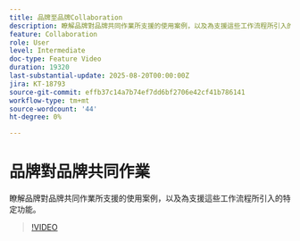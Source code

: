 ```yaml
---
title: 品牌至品牌Collaboration
description: 瞭解品牌對品牌共同作業所支援的使用案例，以及為支援這些工作流程所引入的特定功能。
feature: Collaboration
role: User
level: Intermediate
doc-type: Feature Video
duration: 19320
last-substantial-update: 2025-08-20T00:00:00Z
jira: KT-18793
source-git-commit: effb37c14a7b74ef7dd6bf2706e42cf41b786141
workflow-type: tm+mt
source-wordcount: '44'
ht-degree: 0%

---
```



# 品牌對品牌共同作業

瞭解品牌對品牌共同作業所支援的使用案例，以及為支援這些工作流程所引入的特定功能。

>[!VIDEO](https://video.tv.adobe.com/v/3470936/?learn=on&enablevpops)
